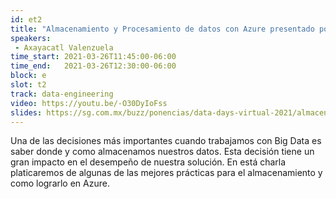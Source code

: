 ```yaml
---
id: et2
title: "Almacenamiento y Procesamiento de datos con Azure presentado por Microsoft"
speakers:
 - Axayacatl Valenzuela
time_start: 2021-03-26T11:45:00-06:00
time_end:   2021-03-26T12:30:00-06:00
block: e
slot: t2
track: data-engineering
video: https://youtu.be/-O30DyIoFss
slides: https://sg.com.mx/buzz/ponencias/data-days-virtual-2021/almacenamiento-y-procesamiento-de-datos-con-azure-por
---
```


Una de las decisiones más importantes cuando trabajamos con Big Data es saber donde y como almacenamos nuestros datos. Esta decisión tiene un gran impacto en el desempeño de nuestra solución. En está charla platicaremos de algunas de las mejores prácticas para el almacenamiento y como lograrlo en Azure.
